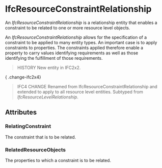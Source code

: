 # IfcResourceConstraintRelationship

An _IfcResourceConstraintRelationship_ is a relationship entity that enables a constraint to be related to one or more resource level objects.<!-- end of definition -->

An _IfcResourceConstraintRelationship_ allows for the specification of a constraint to be applied to many entity types. An important case is to apply constraints to properties. The constraints applied therefore enable a property to carry values identifying requirements as well as those identifying the fulfillment of those requirements.

> HISTORY  New entity in IFC2x2.

{ .change-ifc2x4}
> IFC4 CHANGE  Renamed from IfcResourceConstraintRelationship and extended to apply to all resource level entities. Subtyped from _IfcResourceLevelRelationship_.

## Attributes

### RelatingConstraint
The constraint that is to be related.

### RelatedResourceObjects
The properties to which a constraint is to be related.

